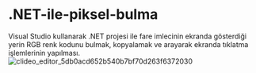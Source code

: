 # .NET-ile-piksel-bulma
Visual Studio kullanarak .NET projesi ile fare imlecinin ekranda gösterdiği yerin RGB renk kodunu bulmak, kopyalamak ve arayarak ekranda tıklatma işlemlerinin yapılması.
![clideo_editor_5db0acd652b540b7bf70d263f6372030](https://github.com/metehanpehliv4n/.NET-ile-piksel-bulma/assets/86065470/a19ada41-4961-4526-b0d1-8b743dbc1b62)
